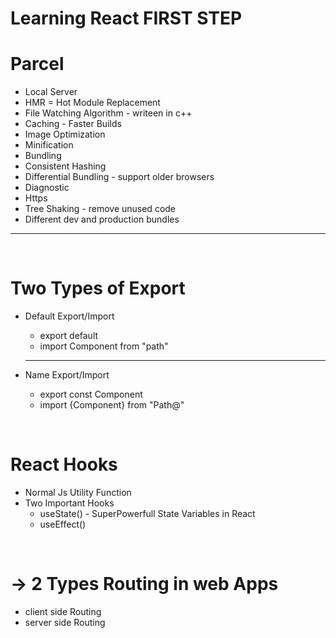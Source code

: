 # Learning React FIRST STEP

# Parcel
- Local Server
- HMR = Hot Module Replacement
- File Watching Algorithm - writeen in c++
- Caching - Faster Builds
- Image Optimization
- Minification
- Bundling
- Consistent Hashing
- Differential Bundling - support older browsers
- Diagnostic
- Https
- Tree Shaking - remove unused code
- Different dev and production bundles


<hr>
<br>

# Two Types of Export
- Default Export/Import
    -   export default <Component>
    -  import Component from "path"

    <hr>
    
- Name Export/Import
    -  export const Component
    - import {Component} from "Path@" 

<br>

# React Hooks
- Normal Js Utility Function 
- Two Important Hooks
    -  useState() - SuperPowerfull State Variables in React
    -  useEffect()

<br>

#  -> 2 Types Routing in web Apps
- client side Routing
- server side Routing
